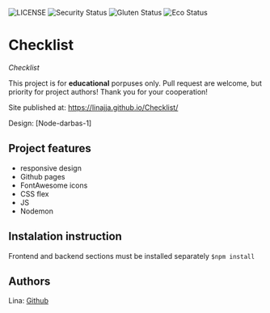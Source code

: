 ![LICENSE](https://img.shields.io/badge/license-MIT-blue.svg?style=flat-square)
![Security Status](https://img.shields.io/security-headers?label=Security&url=https%3A%2F%2Fgithub.com&style=flat-square)
![Gluten Status](https://img.shields.io/badge/Gluten-Free-green.svg)
![Eco Status](https://img.shields.io/badge/ECO-Friendly-green.svg)

# Checklist

_Checklist_

This project is for **educational** porpuses only. Pull request are welcome, but priority for project authors! Thank you for your cooperation!

Site published at: https://linajja.github.io/Checklist/

Design: [Node-darbas-1]

## Project features

-   responsive design
-   Github pages
-   FontAwesome icons
-   CSS flex
-   JS
-   Nodemon

## Instalation instruction

Frontend and backend sections must be installed separately
`$npm install`

## Authors

Lina: [Github](https://github.com/linajja)
